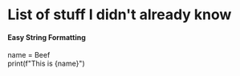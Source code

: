 # List of stuff I didn't already know

<h4> Easy String Formatting</h4>
name = Beef
<br>print(f"This is {name}")

